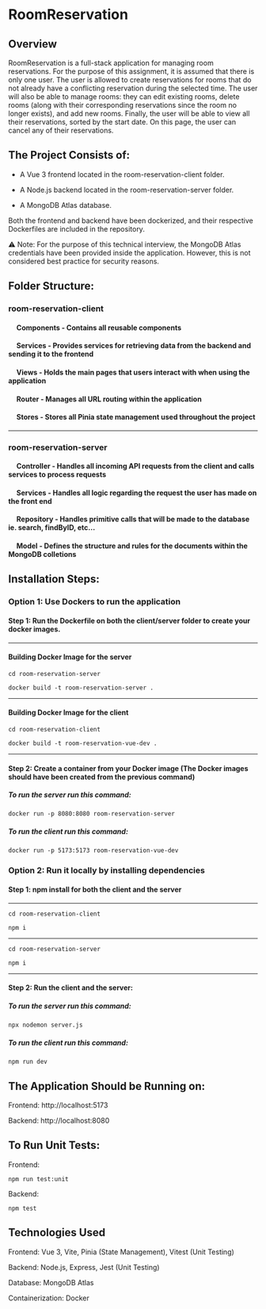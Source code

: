 # RoomReservation
## Overview
RoomReservation is a full-stack application for managing room reservations. For the purpose of this assignment, it is assumed that there is only one user. The user is allowed to create reservations for rooms that do not already have a conflicting reservation during the selected time. The user will also be able to manage rooms: they can edit existing rooms, delete rooms (along with their corresponding reservations since the room no longer exists), and add new rooms. Finally, the user will be able to view all their reservations, sorted by the start date. On this page, the user can cancel any of their reservations.


## The Project Consists of:

* A Vue 3 frontend located in the room-reservation-client folder.

* A Node.js backend located in the room-reservation-server folder.

* A MongoDB Atlas database.

Both the frontend and backend have been dockerized, and their respective Dockerfiles are included in the repository.

⚠️ Note: For the purpose of this technical interview, the MongoDB Atlas credentials have been provided inside the application. However, this is not considered best practice for security reasons.

## Folder Structure:

### room-reservation-client
#### &nbsp;&nbsp;&nbsp;&nbsp; Components - Contains all reusable components
#### &nbsp;&nbsp;&nbsp;&nbsp; Services - Provides services for retrieving data from the backend and sending it to the frontend
#### &nbsp;&nbsp;&nbsp;&nbsp; Views - Holds the main pages that users interact with when using the application
#### &nbsp;&nbsp;&nbsp;&nbsp; Router - Manages all URL routing within the application
#### &nbsp;&nbsp;&nbsp;&nbsp; Stores - Stores all Pinia state management used throughout the project


- - - - - - - - - - - - - - - - - - - - - - - - - - - - - - - - - - - - - - - - - - - - - - - - - - - - - - - -

### room-reservation-server
#### &nbsp;&nbsp;&nbsp;&nbsp; Controller - Handles all incoming API requests from the client and calls services to process requests
#### &nbsp;&nbsp;&nbsp;&nbsp; Services - Handles all logic regarding the request the user has made on the front end
#### &nbsp;&nbsp;&nbsp;&nbsp; Repository - Handles primitive calls that will be made to the database ie. search, findByID, etc...
#### &nbsp;&nbsp;&nbsp;&nbsp; Model - Defines the structure and rules for the documents within the MongoDB colletions

## Installation Steps:
### Option 1: Use Dockers to run the application
#### Step 1: Run the Dockerfile on both the client/server folder to create your docker images.
- - - - - - - - - - - - - - - - - - - - - - - - - - - - - - - - - - - - - - - - - - - - - - - - - - - - - - - -

#### Building Docker Image for the server

```console
cd room-reservation-server
```
```console
docker build -t room-reservation-server . 
```
- - - - - - - - - - - - - - - - - - - - - - - - - - - - - - - - - - - - - - - - - - - - - - - - - - - - - - - -

#### Building Docker Image for the client

```console
cd room-reservation-client
```
```console
docker build -t room-reservation-vue-dev .
```

- - - - - - - - - - - - - - - - - - - - - - - - - - - - - - - - - - - - - - - - - - - - - - - - - - - - - - - -

#### Step 2: Create a container from your Docker image (The Docker images should have been created from the previous command)

##### To run the server run this command: 

```console
docker run -p 8080:8080 room-reservation-server
```

##### To run the client run this command: 

```console
docker run -p 5173:5173 room-reservation-vue-dev
```


### Option 2: Run it locally by installing dependencies

#### Step 1: npm install for both the client and the server
- - - - - - - - - - - - - - - - - - - - - - - - - - - - - - - - - - - - - - - - - - - - - - - - - - - - - - - -

```console
cd room-reservation-client
```

```console
npm i
```

- - - - - - - - - - - - - - - - - - - - - - - - - - - - - - - - - - - - - - - - - - - - - - - - - - - - - - - -

```console
cd room-reservation-server
```

```console
npm i
```
- - - - - - - - - - - - - - - - - - - - - - - - - - - - - - - - - - - - - - - - - - - - - - - - - - - - - - - -

#### Step 2: Run the client and the server:

##### To run the server run this command: 
```console
npx nodemon server.js
```

##### To run the client run this command: 
```console
npm run dev
```

## The Application Should be Running on:
Frontend: http://localhost:5173

Backend: http://localhost:8080


## To Run Unit Tests:

Frontend:

```console
npm run test:unit
```

Backend: 

```console
npm test
```

## Technologies Used
Frontend: Vue 3, Vite, Pinia (State Management), Vitest (Unit Testing)

Backend: Node.js, Express, Jest (Unit Testing) 

Database: MongoDB Atlas

Containerization: Docker

